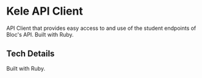 # Kele API Client
API Client that provides easy access to and use of the student endpoints of Bloc's API. Built with Ruby.

## Tech Details
Built with Ruby.
